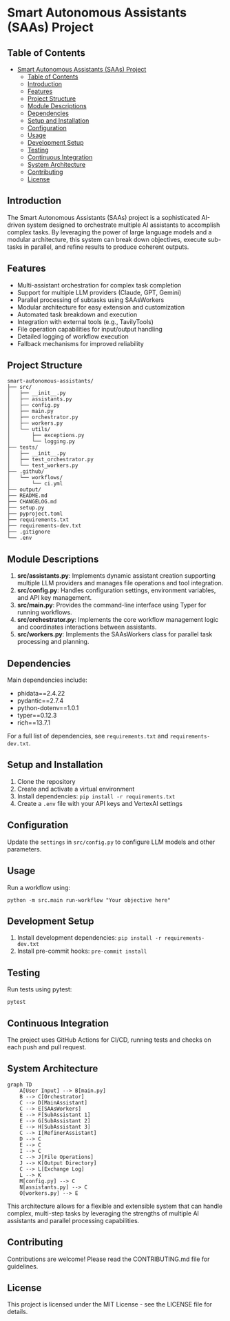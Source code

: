 # Smart Autonomous Assistants (SAAs) Project

## Table of Contents

- [Smart Autonomous Assistants (SAAs) Project](#smart-autonomous-assistants-saas-project)
  - [Table of Contents](#table-of-contents)
  - [Introduction](#introduction)
  - [Features](#features)
  - [Project Structure](#project-structure)
  - [Module Descriptions](#module-descriptions)
  - [Dependencies](#dependencies)
  - [Setup and Installation](#setup-and-installation)
  - [Configuration](#configuration)
  - [Usage](#usage)
  - [Development Setup](#development-setup)
  - [Testing](#testing)
  - [Continuous Integration](#continuous-integration)
  - [System Architecture](#system-architecture)
  - [Contributing](#contributing)
  - [License](#license)

## Introduction

The Smart Autonomous Assistants (SAAs) project is a sophisticated AI-driven system designed to orchestrate multiple AI assistants to accomplish complex tasks. By leveraging the power of large language models and a modular architecture, this system can break down objectives, execute sub-tasks in parallel, and refine results to produce coherent outputs.

## Features

- Multi-assistant orchestration for complex task completion
- Support for multiple LLM providers (Claude, GPT, Gemini)
- Parallel processing of subtasks using SAAsWorkers
- Modular architecture for easy extension and customization
- Automated task breakdown and execution
- Integration with external tools (e.g., TavilyTools)
- File operation capabilities for input/output handling
- Detailed logging of workflow execution
- Fallback mechanisms for improved reliability

## Project Structure

```
smart-autonomous-assistants/
├── src/
│   ├── __init__.py
│   ├── assistants.py
│   ├── config.py
│   ├── main.py
│   ├── orchestrator.py
│   ├── workers.py
│   └── utils/
│       ├── exceptions.py
│       └── logging.py
├── tests/
│   ├── __init__.py
│   ├── test_orchestrator.py
│   └── test_workers.py
├── .github/
│   └── workflows/
│       └── ci.yml
├── output/
├── README.md
├── CHANGELOG.md
├── setup.py
├── pyproject.toml
├── requirements.txt
├── requirements-dev.txt
├── .gitignore
└── .env
```

## Module Descriptions

1. **src/assistants.py**: Implements dynamic assistant creation supporting multiple LLM providers and manages file operations and tool integration.
2. **src/config.py**: Handles configuration settings, environment variables, and API key management.
3. **src/main.py**: Provides the command-line interface using Typer for running workflows.
4. **src/orchestrator.py**: Implements the core workflow management logic and coordinates interactions between assistants.
5. **src/workers.py**: Implements the SAAsWorkers class for parallel task processing and planning.

## Dependencies

Main dependencies include:

- phidata==2.4.22
- pydantic==2.7.4
- python-dotenv==1.0.1
- typer==0.12.3
- rich==13.7.1

For a full list of dependencies, see `requirements.txt` and `requirements-dev.txt`.

## Setup and Installation

1. Clone the repository
2. Create and activate a virtual environment
3. Install dependencies: `pip install -r requirements.txt`
4. Create a `.env` file with your API keys and VertexAI settings

## Configuration

Update the `settings` in `src/config.py` to configure LLM models and other parameters.

## Usage

Run a workflow using:

```
python -m src.main run-workflow "Your objective here"
```

## Development Setup

1. Install development dependencies: `pip install -r requirements-dev.txt`
2. Install pre-commit hooks: `pre-commit install`

## Testing

Run tests using pytest:

```
pytest
```

## Continuous Integration

The project uses GitHub Actions for CI/CD, running tests and checks on each push and pull request.

## System Architecture

```mermaid
graph TD
    A[User Input] --> B[main.py]
    B --> C[Orchestrator]
    C --> D[MainAssistant]
    C --> E[SAAsWorkers]
    E --> F[SubAssistant 1]
    E --> G[SubAssistant 2]
    E --> H[SubAssistant 3]
    C --> I[RefinerAssistant]
    D --> C
    E --> C
    I --> C
    C --> J[File Operations]
    J --> K[Output Directory]
    C --> L[Exchange Log]
    L --> K
    M[config.py] --> C
    N[assistants.py] --> C
    O[workers.py] --> E
```

This architecture allows for a flexible and extensible system that can handle complex, multi-step tasks by leveraging the strengths of multiple AI assistants and parallel processing capabilities.

## Contributing

Contributions are welcome! Please read the CONTRIBUTING.md file for guidelines.

## License

This project is licensed under the MIT License - see the LICENSE file for details.
